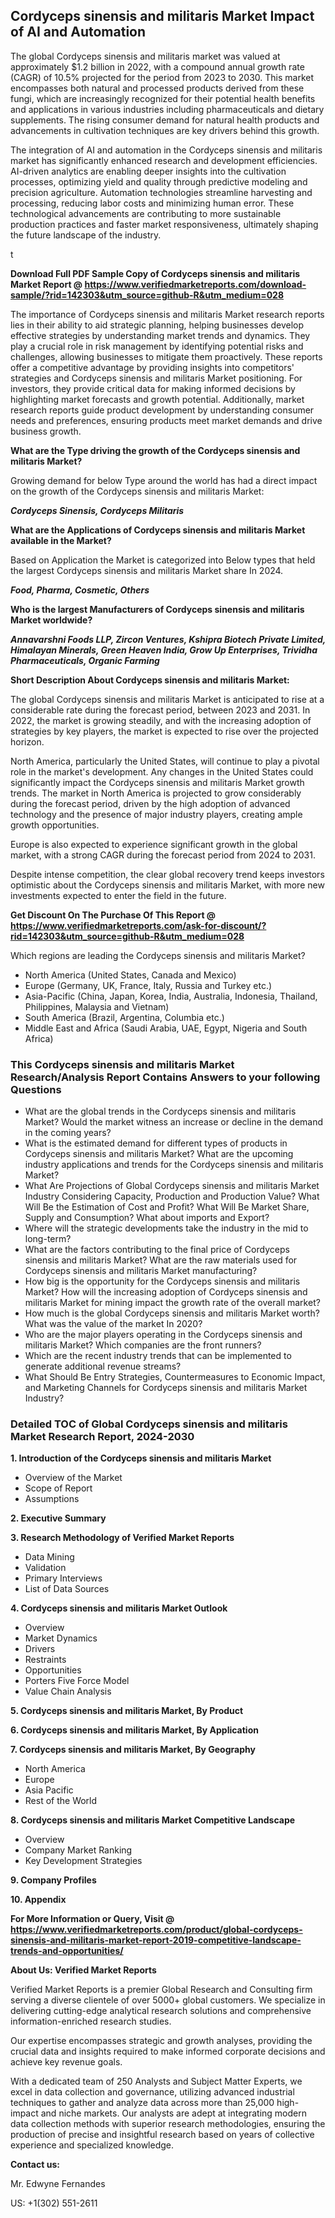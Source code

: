 <h2>Cordyceps sinensis and militaris Market Impact of AI and Automation</h2><p>The global Cordyceps sinensis and militaris market was valued at approximately $1.2 billion in 2022, with a compound annual growth rate (CAGR) of 10.5% projected for the period from 2023 to 2030. This market encompasses both natural and processed products derived from these fungi, which are increasingly recognized for their potential health benefits and applications in various industries including pharmaceuticals and dietary supplements. The rising consumer demand for natural health products and advancements in cultivation techniques are key drivers behind this growth.</p><p>The integration of AI and automation in the Cordyceps sinensis and militaris market has significantly enhanced research and development efficiencies. AI-driven analytics are enabling deeper insights into the cultivation processes, optimizing yield and quality through predictive modeling and precision agriculture. Automation technologies streamline harvesting and processing, reducing labor costs and minimizing human error. These technological advancements are contributing to more sustainable production practices and faster market responsiveness, ultimately shaping the future landscape of the industry.</p>t</p><p id="" class=""><strong>Download Full PDF Sample Copy of Cordyceps sinensis and militaris Market Report @ <a href="https://www.verifiedmarketreports.com/download-sample/?rid=142303&utm_source=github-R&utm_medium=028" target="_blank">https://www.verifiedmarketreports.com/download-sample/?rid=142303&utm_source=github-R&utm_medium=028</a></strong></p><p>The importance of&nbsp;Cordyceps sinensis and militaris Market research reports lies in their ability to aid strategic planning, helping businesses develop effective strategies by understanding market trends and dynamics. They play a crucial role in risk management by identifying potential risks and challenges, allowing businesses to mitigate them proactively. These reports offer a competitive advantage by providing insights into competitors' strategies and Cordyceps sinensis and militaris Market positioning. For investors, they provide critical data for making informed decisions by highlighting market forecasts and growth potential. Additionally, market research reports guide product development by understanding consumer needs and preferences, ensuring products meet market demands and drive business growth.</p><p><strong>What are the&nbsp;Type driving the growth of the Cordyceps sinensis and militaris Market?</strong></p><p id="" class="">Growing demand for below Type around the world has had a direct impact on the growth of the Cordyceps sinensis and militaris Market:</p><em><strong>Cordyceps Sinensis, Cordyceps Militaris</strong></em></p><strong>What are the&nbsp;Applications&nbsp;of Cordyceps sinensis and militaris Market available in the Market?</strong></p><p id="" class="">Based on Application the Market is categorized into Below types that held the largest Cordyceps sinensis and militaris Market share In 2024.</p><em><strong>Food, Pharma, Cosmetic, Others</strong></em></p><strong>Who is the largest Manufacturers of Cordyceps sinensis and militaris Market worldwide?</strong></p><p><em><strong>Annavarshni Foods LLP, Zircon Ventures, Kshipra Biotech Private Limited, Himalayan Minerals, Green Heaven India, Grow Up Enterprises, Trividha Pharmaceuticals, Organic Farming</strong></em></p><p id="" class=""><strong>Short Description About Cordyceps sinensis and militaris Market:</strong></p><p>The global Cordyceps sinensis and militaris Market is anticipated to rise at a considerable rate during the forecast period, between 2023 and 2031. In 2022, the market is growing steadily, and with the increasing adoption of strategies by key players, the market is expected to rise over the projected horizon.</p><p>North America, particularly the United States, will continue to play a pivotal role in the market's development. Any changes in the United States could significantly impact the Cordyceps sinensis and militaris Market growth trends. The market in North America is projected to grow considerably during the forecast period, driven by the high adoption of advanced technology and the presence of major industry players, creating ample growth opportunities.</p><p>Europe is also expected to experience significant growth in the global market, with a strong CAGR during the forecast period from 2024 to 2031.</p><p>Despite intense competition, the clear global recovery trend keeps investors optimistic about the Cordyceps sinensis and militaris Market, with more new investments expected to enter the field in the future.</p><p id="" class=""><strong>Get Discount On The Purchase Of This Report @ <a href="https://www.verifiedmarketreports.com/ask-for-discount/?rid=142303&utm_source=github-R&utm_medium=028" target="_blank">https://www.verifiedmarketreports.com/ask-for-discount/?rid=142303&utm_source=github-R&utm_medium=028</a></strong></p>Which regions are leading the Cordyceps sinensis and militaris Market?</p><ul><li>North America (United States, Canada and Mexico)</li><li>Europe (Germany, UK, France, Italy, Russia and Turkey etc.)</li><li>Asia-Pacific (China, Japan, Korea, India, Australia, Indonesia, Thailand, Philippines, Malaysia and Vietnam)</li><li>South America (Brazil, Argentina, Columbia etc.)</li><li>Middle East and Africa (Saudi Arabia, UAE, Egypt, Nigeria and South Africa)</li></ul><h3 id="" class="">This Cordyceps sinensis and militaris Market Research/Analysis Report Contains Answers to your following Questions</h3><ul><li>What are the global trends in the Cordyceps sinensis and militaris Market? Would the market witness an increase or decline in the demand in the coming years?</li><li>What is the estimated demand for different types of products in Cordyceps sinensis and militaris Market? What are the upcoming industry applications and trends for the Cordyceps sinensis and militaris Market?</li><li>What Are Projections of Global Cordyceps sinensis and militaris Market Industry Considering Capacity, Production and Production Value? What Will Be the Estimation of Cost and Profit? What Will Be Market Share, Supply and Consumption? What about imports and Export?</li><li>Where will the strategic developments take the industry in the mid to long-term?</li><li>What are the factors contributing to the final price of Cordyceps sinensis and militaris Market? What are the raw materials used for Cordyceps sinensis and militaris Market manufacturing?</li><li>How big is the opportunity for the Cordyceps sinensis and militaris Market? How will the increasing adoption of Cordyceps sinensis and militaris Market for mining impact the growth rate of the overall market?</li><li>How much is the global Cordyceps sinensis and militaris Market worth? What was the value of the market In 2020?</li><li>Who are the major players operating in the Cordyceps sinensis and militaris Market? Which companies are the front runners?</li><li>Which are the recent industry trends that can be implemented to generate additional revenue streams?</li><li>What Should Be Entry Strategies, Countermeasures to Economic Impact, and Marketing Channels for Cordyceps sinensis and militaris Market Industry?</li></ul><h3 id="" class="">Detailed TOC of Global Cordyceps sinensis and militaris Market Research Report, 2024-2030</h3><p id="" class=""><strong>1. Introduction of the Cordyceps sinensis and militaris Market</strong></p><ul><li>Overview of the Market</li><li>Scope of Report</li><li>Assumptions</li></ul><p id="" class=""><strong>2. Executive Summary</strong></p><p id="" class=""><strong>3. Research Methodology of Verified Market Reports</strong></p><ul><li>Data Mining</li><li>Validation</li><li>Primary Interviews</li><li>List of Data Sources</li></ul><p id="" class=""><strong>4. Cordyceps sinensis and militaris Market Outlook</strong></p><ul><li>Overview</li><li>Market Dynamics</li><li>Drivers</li><li>Restraints</li><li>Opportunities</li><li>Porters Five Force Model</li><li>Value Chain Analysis</li></ul><p id="" class=""><strong>5. Cordyceps sinensis and militaris Market, By Product</strong></p><p id="" class=""><strong>6. Cordyceps sinensis and militaris Market, By Application</strong></p><p id="" class=""><strong>7. Cordyceps sinensis and militaris Market, By Geography</strong></p><ul><li>North America</li><li>Europe</li><li>Asia Pacific</li><li>Rest of the World</li></ul><p id="" class=""><strong>8. Cordyceps sinensis and militaris Market Competitive Landscape</strong></p><ul><li>Overview</li><li>Company Market Ranking</li><li>Key Development Strategies</li></ul><p id="" class=""><strong>9. Company Profiles</strong></p><p id="" class=""><strong>10. Appendix</strong></p><p id="" class=""><strong>For More Information or Query, Visit @ <a href="https://www.verifiedmarketreports.com/product/global-cordyceps-sinensis-and-militaris-market-report-2019-competitive-landscape-trends-and-opportunities/" target="_blank">https://www.verifiedmarketreports.com/product/global-cordyceps-sinensis-and-militaris-market-report-2019-competitive-landscape-trends-and-opportunities/</a></strong></p><p id="" class=""><strong>About Us: Verified Market Reports</strong></p><p id="" class="">Verified Market Reports is a premier Global Research and Consulting firm serving a diverse clientele of over 5000+ global customers. We specialize in delivering cutting-edge analytical research solutions and comprehensive information-enriched research studies.</p><p id="" class="">Our expertise encompasses strategic and growth analyses, providing the crucial data and insights required to make informed corporate decisions and achieve key revenue goals.</p><p id="" class="">With a dedicated team of 250 Analysts and Subject Matter Experts, we excel in data collection and governance, utilizing advanced industrial techniques to gather and analyze data across more than 25,000 high-impact and niche markets. Our analysts are adept at integrating modern data collection methods with superior research methodologies, ensuring the production of precise and insightful research based on years of collective experience and specialized knowledge.</p><p id="" class=""><strong>Contact us:</strong></p><p id="" class="">Mr. Edwyne Fernandes</p><p id="" class="">US: +1(302) 551-2611</p>